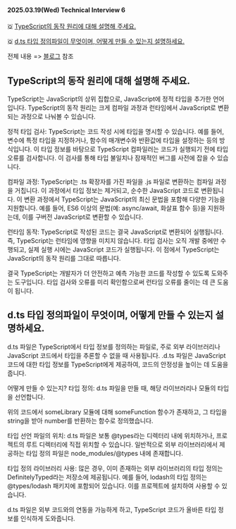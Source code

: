 
#### 2025.03.19(Wed) Technical Interview 6

🇶 [TypeScript의 동작 원리에 대해 설명해 주세요.](#typescript의-동작-원리에-대해-설명해-주세요)

🇶 [d.ts 타입 정의파일이 무엇이며, 어떻게 만들 수 있는지 설명하세요.](#dts-타입-정의파일이-무엇이며-어떻게-만들-수-있는지-설명하세요)

전체 내용 => [블로그](https://yoolllog.tistory.com/40) 참조

## TypeScript의 동작 원리에 대해 설명해 주세요.

TypeScript는 JavaScript의 상위 집합으로, JavaScript에 정적 타입을 추가한 언어입니다. TypeScript의 동작 원리는 크게 컴파일 과정과 런타임에서 JavaScript로 변환되는 과정으로 나눠볼 수 있습니다.

정적 타입 검사: TypeScript는 코드 작성 시에 타입을 명시할 수 있습니다. 예를 들어, 변수에 특정 타입을 지정하거나, 함수의 매개변수와 반환값에 타입을 설정하는 등의 방식입니다. 이 타입 정보를 바탕으로 TypeScript 컴파일러는 코드가 실행되기 전에 타입 오류를 검사합니다. 이 검사를 통해 타입 불일치나 잠재적인 버그를 사전에 잡을 수 있습니다.

컴파일 과정: TypeScript는 .ts 확장자를 가진 파일을 .js 파일로 변환하는 컴파일 과정을 거칩니다. 이 과정에서 타입 정보는 제거되고, 순수한 JavaScript 코드로 변환됩니다. 이 변환 과정에서 TypeScript는 JavaScript의 최신 문법을 포함해 다양한 기능을 지원합니다. 예를 들어, ES6 이상의 문법(예: async/await, 화살표 함수 등)을 지원하는데, 이를 구버전 JavaScript로 변환할 수 있습니다.

런타임 동작: TypeScript로 작성된 코드는 결국 JavaScript로 변환되어 실행됩니다. 즉, TypeScript는 런타임에 영향을 미치지 않습니다. 타입 검사는 오직 개발 중에만 수행되고, 실제 실행 시에는 JavaScript 코드가 실행됩니다. 이 점에서 TypeScript는 JavaScript의 동작 원리를 그대로 따릅니다.

결국 TypeScript는 개발자가 더 안전하고 예측 가능한 코드를 작성할 수 있도록 도와주는 도구입니다. 타입 검사와 오류를 미리 확인함으로써 런타임 오류를 줄이는 데 큰 도움이 됩니다.

## d.ts 타입 정의파일이 무엇이며, 어떻게 만들 수 있는지 설명하세요.

d.ts 파일은 TypeScript에서 타입 정보를 정의하는 파일로, 주로 외부 라이브러리나 JavaScript 코드에서 타입을 추론할 수 없을 때 사용됩니다. .d.ts 파일은 JavaScript 코드에 대한 타입 정보를 TypeScript에게 제공하여, 코드의 안정성을 높이는 데 도움을 줍니다.

어떻게 만들 수 있는지?
타입 정의: d.ts 파일을 만들 때, 해당 라이브러리나 모듈의 타입을 선언합니다.

위의 코드에서 someLibrary 모듈에 대해 someFunction 함수가 존재하고, 그 타입을 string을 받아 number를 반환하는 함수로 정의했습니다.

타입 선언 파일의 위치: d.ts 파일은 보통 @types라는 디렉터리 내에 위치하거나, 프로젝트의 루트 디렉터리에 직접 위치할 수 있습니다. 일반적으로 외부 라이브러리에서 제공하는 타입 정의 파일은 node_modules/@types 내에 존재합니다.

타입 정의 라이브러리 사용: 많은 경우, 이미 존재하는 외부 라이브러리의 타입 정의는 DefinitelyTyped라는 저장소에 제공됩니다. 예를 들어, lodash의 타입 정의는 @types/lodash 패키지에 포함되어 있습니다. 이를 프로젝트에 설치하여 사용할 수 있습니다.

d.ts 파일은 외부 코드와의 연동을 가능하게 하고, TypeScript 코드가 올바른 타입 정보를 인식하게 도와줍니다.